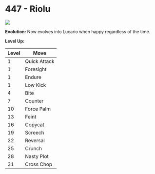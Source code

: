 # 447 - Riolu
![][447]

**Evolution:**
Now evolves into Lucario when happy regardless of the time.

**Level Up:**

Level | Move
---   | ---
  1   | Quick Attack
  1   | Foresight
  1   | Endure
  1   | Low Kick
  4   | Bite
  7   | Counter
 10   | Force Palm
 13   | Feint
 16   | Copycat
 19   | Screech
 22   | Reversal
 25   | Crunch
 28   | Nasty Plot
 31   | Cross Chop



[447]: /img/pokemon/447.png
